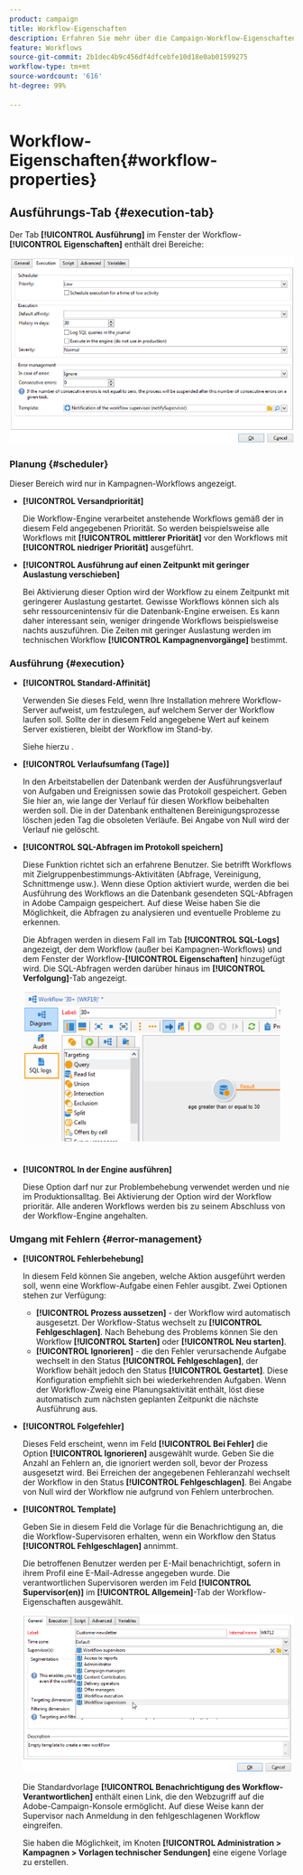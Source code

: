 ```yaml
---
product: campaign
title: Workflow-Eigenschaften
description: Erfahren Sie mehr über die Campaign-Workflow-Eigenschaften.
feature: Workflows
source-git-commit: 2b1dec4b9c456df4dfcebfe10d18e0ab01599275
workflow-type: tm+mt
source-wordcount: '616'
ht-degree: 99%

---
```


# Workflow-Eigenschaften{#workflow-properties}



## Ausführungs-Tab {#execution-tab}

Der Tab **[!UICONTROL Ausführung]** im Fenster der Workflow-**[!UICONTROL Eigenschaften]** enthält drei Bereiche:

![](assets/wf_execution_tab.png)

### Planung {#scheduler}

Dieser Bereich wird nur in Kampagnen-Workflows angezeigt.

* **[!UICONTROL Versandpriorität]**

   Die Workflow-Engine verarbeitet anstehende Workflows gemäß der in diesem Feld angegebenen Priorität. So werden beispielsweise alle Workflows mit **[!UICONTROL mittlerer Priorität]** vor den Workflows mit **[!UICONTROL niedriger Priorität]** ausgeführt.

* **[!UICONTROL Ausführung auf einen Zeitpunkt mit geringer Auslastung verschieben]**

   Bei Aktivierung dieser Option wird der Workflow zu einem Zeitpunkt mit geringerer Auslastung gestartet. Gewisse Workflows können sich als sehr ressourcenintensiv für die Datenbank-Engine erweisen. Es kann daher interessant sein, weniger dringende Workflows beispielsweise nachts auszuführen. Die Zeiten mit geringer Auslastung werden im technischen Workflow **[!UICONTROL Kampagnenvorgänge]** bestimmt.

### Ausführung {#execution}

* **[!UICONTROL Standard-Affinität]**

   Verwenden Sie dieses Feld, wenn Ihre Installation mehrere Workflow-Server aufweist, um festzulegen, auf welchem Server der Workflow laufen soll. Sollte der in diesem Feld angegebene Wert auf keinem Server existieren, bleibt der Workflow im Stand-by.

   Siehe hierzu .

* **[!UICONTROL Verlaufsumfang (Tage)]**

   In den Arbeitstabellen der Datenbank werden der Ausführungsverlauf von Aufgaben und Ereignissen sowie das Protokoll gespeichert. Geben Sie hier an, wie lange der Verlauf für diesen Workflow beibehalten werden soll. Die in der Datenbank enthaltenen Bereinigungsprozesse löschen jeden Tag die obsoleten Verläufe. Bei Angabe von Null wird der Verlauf nie gelöscht.

* **[!UICONTROL SQL-Abfragen im Protokoll speichern]**

   Diese Funktion richtet sich an erfahrene Benutzer. Sie betrifft Workflows mit Zielgruppenbestimmungs-Aktivitäten (Abfrage, Vereinigung, Schnittmenge usw.). Wenn diese Option aktiviert wurde, werden die bei Ausführung des Workflows an die Datenbank gesendeten SQL-Abfragen in Adobe Campaign gespeichert. Auf diese Weise haben Sie die Möglichkeit, die Abfragen zu analysieren und eventuelle Probleme zu erkennen.

   Die Abfragen werden in diesem Fall im Tab **[!UICONTROL SQL-Logs]** angezeigt, der dem Workflow (außer bei Kampagnen-Workflows) und dem Fenster der Workflow-**[!UICONTROL Eigenschaften]** hinzugefügt wird. Die SQL-Abfragen werden darüber hinaus im **[!UICONTROL Verfolgung]**-Tab angezeigt.

   ![](assets/wf_tab_log_sql.png)

* **[!UICONTROL In der Engine ausführen]**

   Diese Option darf nur zur Problembehebung verwendet werden und nie im Produktionsalltag. Bei Aktivierung der Option wird der Workflow prioritär. Alle anderen Workflows werden bis zu seinem Abschluss von der Workflow-Engine angehalten.

### Umgang mit Fehlern       {#error-management}

* **[!UICONTROL Fehlerbehebung]**

   In diesem Feld können Sie angeben, welche Aktion ausgeführt werden soll, wenn eine Workflow-Aufgabe einen Fehler ausgibt. Zwei Optionen stehen zur Verfügung:

   * **[!UICONTROL Prozess aussetzen]** - der Workflow wird automatisch ausgesetzt. Der Workflow-Status wechselt zu **[!UICONTROL Fehlgeschlagen]**. Nach Behebung des Problems können Sie den Workflow **[!UICONTROL Starten]** oder **[!UICONTROL Neu starten]**.
   * **[!UICONTROL Ignorieren]** - die den Fehler verursachende Aufgabe wechselt in den Status **[!UICONTROL Fehlgeschlagen]**, der Workflow behält jedoch den Status **[!UICONTROL Gestartet]**. Diese Konfiguration empfiehlt sich bei wiederkehrenden Aufgaben. Wenn der Workflow-Zweig eine Planungsaktivität enthält, löst diese automatisch zum nächsten geplanten Zeitpunkt die nächste Ausführung aus.

* **[!UICONTROL Folgefehler]**

   Dieses Feld erscheint, wenn im Feld **[!UICONTROL Bei Fehler]** die Option **[!UICONTROL Ignorieren]** ausgewählt wurde. Geben Sie die Anzahl an Fehlern an, die ignoriert werden soll, bevor der Prozess ausgesetzt wird. Bei Erreichen der angegebenen Fehleranzahl wechselt der Workflow in den Status **[!UICONTROL Fehlgeschlagen]**. Bei Angabe von Null wird der Workflow nie aufgrund von Fehlern unterbrochen.

* **[!UICONTROL Template]**

   Geben Sie in diesem Feld die Vorlage für die Benachrichtigung an, die die Workflow-Supervisoren erhalten, wenn ein Workflow den Status **[!UICONTROL Fehlgeschlagen]** annimmt.

   Die betroffenen Benutzer werden per E-Mail benachrichtigt, sofern in ihrem Profil eine E-Mail-Adresse angegeben wurde. Die verantwortlichen Supervisoren werden im Feld **[!UICONTROL Supervisor(en)]** im **[!UICONTROL Allgemein]**-Tab der Workflow-Eigenschaften ausgewählt.

   ![](assets/wf-properties_select-supervisors.png)

   Die Standardvorlage **[!UICONTROL Benachrichtigung des Workflow-Verantwortlichen]** enthält einen Link, die den Webzugriff auf die Adobe-Campaign-Konsole ermöglicht. Auf diese Weise kann der Supervisor nach Anmeldung in den fehlgeschlagenen Workflow eingreifen.

   Sie haben die Möglichkeit, im Knoten **[!UICONTROL Administration > Kampagnen > Vorlagen technischer Sendungen]** eine eigene Vorlage zu erstellen.

